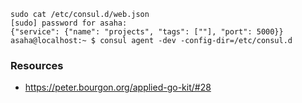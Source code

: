 
```
sudo cat /etc/consul.d/web.json 
[sudo] password for asaha: 
{"service": {"name": "projects", "tags": [""], "port": 5000}}
asaha@localhost:~ $ consul agent -dev -config-dir=/etc/consul.d
```

### Resources

- https://peter.bourgon.org/applied-go-kit/#28


